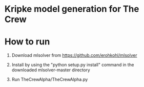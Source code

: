 # Kripke model generation for The Crew

# How to run

1. Download mlsolver from https://github.com/erohkohl/mlsolver

2. Install by using the "python setup.py install" command in the downloaded mlsolver-master directory

3. Run TheCrewAlpha/TheCrewAlpha.py
